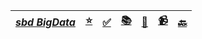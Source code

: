 <!-- markdownlint-disable MD041 -->

| [**_sbd BigData_**](/ceia-sbd/sbd-doc/bigdata/sbd-bigdata.md) | [⭐️](/ceia-sbd/sbd.md) | [✅](/ceia-sbd/sbd-doc/bigdata/sbd-bigdata-todo.md) | [📚️](/ceia-sbd/sbd-doc/bigdata/sbd-bigdata-doc.md) | [📘](/ceia-sbd/sbd-doc/bigdata/sbd-bigdata-link.md) | [📹️](/ceia-sbd/sbd-doc/bigdata/sbd-bigdata-video.md) | [🔙](sbd-head.md) |
| :-----------------------------------------------------------: | :---------------------: | --------------------------------------------------- | :-------------------------------------------------: | :-------------------------------------------------: | :---------------------------------------------------: | :---------------: |
